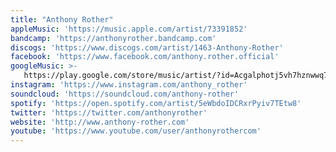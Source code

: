 ```yaml
---
title: "Anthony Rother"
appleMusic: 'https://music.apple.com/artist/73391852'
bandcamp: 'https://anthonyrother.bandcamp.com'
discogs: 'https://www.discogs.com/artist/1463-Anthony-Rother'
facebook: 'https://www.facebook.com/anthony.rother.official'
googleMusic: >-
   https://play.google.com/store/music/artist/?id=Acgalphotj5vh7hznwwq74q76pm
instagram: 'https://www.instagram.com/anthony_rother'
soundcloud: 'https://soundcloud.com/anthony-rother'
spotify: 'https://open.spotify.com/artist/5eWbdoIDCRxrPyiv7TEtw8'
twitter: 'https://twitter.com/anthonyrother'
website: 'http://www.anthony-rother.com'
youtube: 'https://www.youtube.com/user/anthonyrothercom'
---
```

